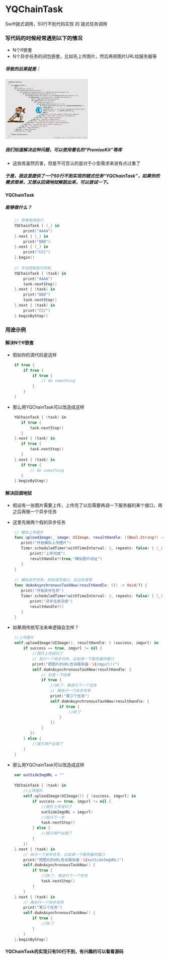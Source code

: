 # YQChainTask
Swift链式调用，50行不到代码实现 的 链式任务调用

### 写代码的时候经常遇到以下的情况
- N个If嵌套
- N个异步任务的闭包嵌套，比如先上传图片，然后再把图片URL给服务器等 

##### 导致的后果就是：
![image](https://github.com/976431yang/YQChainTask/blob/master/BadCode.png) 

##### 我们知道解决这种问题，可以使用著名的“PromiseKit”等库
- 这些库虽然厉害，但是不可否认的是对于小型需求来说有点过重了

##### 于是，我这里提供了一个50行不到实现的链式任务“YQChainTask”，如果你的需求简单，又想从回调地狱解脱出来，可以尝试一下。

#### YQChainTask
##### 能够做什么？
```Swift
    // 简单顺序执行
    YQChainTask { (_) in
        print("AAAA")
    }.next { (_) in
        print("BBB")
    }.next { (_) in
        print("CCC")
    }.begin()
    
    // 手动控制执行时机
    YQChainTask { (task) in
        print("AAAA")
        task.nextStep()
    }.next { (task) in
        print("BBB")
        task.nextStep()
    }.next { (task) in
        print("CCC")
    }.beginByStep()
```

### 用途示例

#### 解决N个If嵌套
- 假如你的源代码是这样

```Swift
    if true {
        if true {
            if true {
                // do something
            }
        }
    }
```

- 那么用YQChainTask可以改造成这样

```Swift
    YQChainTask { (task) in
       if true {
           task.nextStep()
       }
    }.next { (task) in
       if true {
           task.nextStep()
       }
    }.next { (task) in
       if true {
           // do something
       }
    }.beginByStep()
```

#### 解决回调地狱
- 假设有一张图片需要上传，上传完了以后需要再调一下服务器的某个接口，再之后再做一个异步任务

- 这里先做两个假的异步任务

```Swift 
    // 模拟上传图片
    func uploadImage(_ image: UIImage, resultHandle: ((Bool,String?) -> Void)?) {
       print("开始模拟上传图片")
       Timer.scheduledTimer(withTimeInterval: 3, repeats: false) { (_) in
           print("上传完成")
           resultHandle?(true,"模拟图片地址")
       }
    }
        
    // 模拟异步任务，例如请求接口、后台处理等
    func doAnAsynchronousTaskNow(resultHandle: (() -> Void)?) {
       print("开始异步任务")
       Timer.scheduledTimer(withTimeInterval: 3, repeats: false) { (_) in
           print("异步任务完成")
           resultHandle?()
       }
    }
```

- 如果用传统写法来串逻辑会怎样？

```Swift
    //上传图片
    self.uploadImage(UIImage(), resultHandle: { (success, imgurl) in
        if success == true, imgurl != nil {
            //图片上传成功了
            // 执行一个异步任务，比如调一下服务器的接口
            print("把图片的URL告诉服务器：\(imgurl!)")
            self.doAnAsynchronousTaskNow(resultHandle: {
                // 检查一下结果
                if true {
                    //OK了，再进行下一个任务
                    // 再执行一个异步任务
                    print("第三个任务")
                    self.doAnAsynchronousTaskNow(resultHandle: {
                        if true {
                            //OK了
                        }
                    })
                }
           })
        } else {
            //提示用户出错了
        }
    }
```

- 那么用YQChainTask可以改造成这样

```Swift
    var outSideImgURL = ""
       
    YQChainTask { (task) in
        //上传图片
        self.uploadImage(UIImage()) { (success, imgurl) in
            if success == true, imgurl != nil {
                //图片上传成功了
                outSideImgURL = imgurl!
                //执行下一步
                task.nextStep()
            } else {
                //提示用户出错了
            }
        })
    }.next { (task) in
        // 执行一个异步任务，比如调一下服务器的接口
        print("把图片的URL告诉服务器：\(outSideImgURL)")
        self.doAnAsynchronousTaskNow() {
            if true {
                //OK了，再进行下一个任务
                task.nextStep()
            }
        }
    }.next { (task) in
        // 再执行一个异步任务
        print("第三个任务")
        self.doAnAsynchronousTaskNow() {
            if true {
                //OK了
            }
        }
    }.beginByStep()
```

#### YQChainTask的实现只有50行不到，有兴趣的可以看看源码

